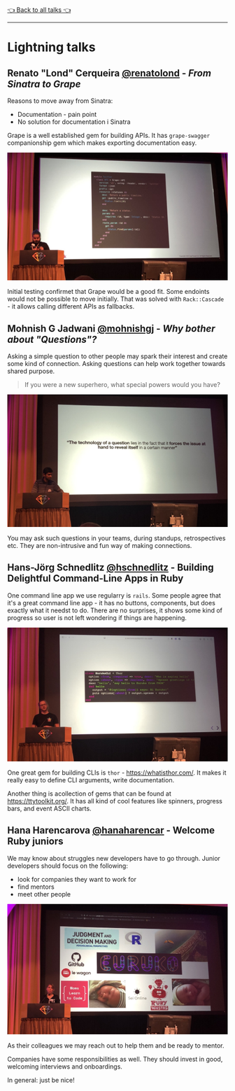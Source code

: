 [👈 Back to all talks 👈](../README.md)

---

# Lightning talks

## Renato "Lond" Cerqueira [@renatolond](https://twitter.com/renatolond) - *From Sinatra to Grape*

Reasons to move away from Sinatra:

- Documentation - pain point
- No solution for documentation i Sinatra

Grape is a well established gem for building APIs. It has `grape-swagger` companionship gem which makes exporting documentation easy.

![IMG_1290](media/IMG_1290.jpg)

Initial testing confirmet that Grape would be a good fit. Some endoints would not be possible to move initially. That was solved with `Rack::Cascade` - it allows calling different APIs as fallbacks.

##  Mohnish G Jadwani [@mohnishgj](https://twitter.com/mohnishgj) - *Why bother about "Questions"?*

Asking a simple question to other people may spark their interest and create some kind of connection. Asking questions can help work together towards shared purpose.

> If you were a new superhero, what special powers would you have?

![IMG_1291](media/IMG_1291.jpg)

You may ask such questions in your teams, during standups, retrospectives etc. They are non-intrusive and fun way of making connections.

## Hans-Jörg Schnedlitz [@hschnedlitz](https://twitter.com/hschnedlitz) - Building Delightful Command-Line Apps in Ruby

One command line app we use regularry is `rails`. Some people agree that it's a great command line app - it has no buttons, components, but does exactly what it needst to do. There are no surprises, it shows some kind of progress so user is not left wondering if things are happening.

![IMG_1293](media/IMG_1293.jpg)

One great gem for building CLIs is `thor` - https://whatisthor.com/. It makes it really easy to define CLI arguments, write documentation.

Another thing is acollection of gems that can be found at https://ttytoolkit.org/. It has all kind of cool features like spinners, progress bars, and event ASCII charts.

## Hana Harencarova [@hanaharencar](https://twitter.com/hanaharencar) - Welcome Ruby juniors

We may know about struggles new developers have to go through. Junior developers should focus on the following:

- look for companies they want to work for
- find mentors
- meet other people

![IMG_1294](media/IMG_1294.jpg)

As their colleagues we may reach out to help them and be ready to mentor.

Companies have some responsibilities as well. They should invest in good, welcoming interviews and onboardings.

In general: just be nice!
